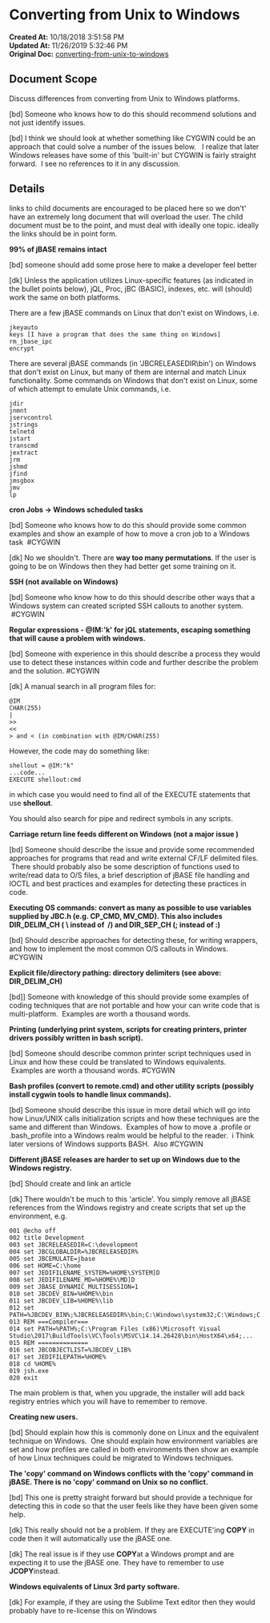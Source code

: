 # Converting from Unix to Windows

**Created At:** 10/18/2018 3:51:58 PM  
**Updated At:** 11/26/2019 5:32:46 PM  
**Original Doc:** [converting-from-unix-to-windows](https://docs.jbase.com//converting-from-unix-to-windows)  


## Document Scope

Discuss differences from converting from Unix to Windows platforms.

[bd] Someone who knows how to do this should recommend solutions and not just identify issues.

[bd] I think we should look at whether something like CYGWIN could be an approach that could solve a number of the issues below.   I realize that later Windows releases have some of this 'built-in' but CYGWIN is fairly straight forward.  I see no references to it in any discussion.

## Details

links to child documents are encouraged to be placed here so we don't' have an extremely long document that will overload the user. The child document must be to the point, and must deal with ideally one topic. ideally the links should be in point form.



**99% of jBASE remains intact**

[bd] someone should add some prose here to make a developer feel better

[dk] Unless the application utilizes Linux-specific features (as indicated in the bullet points below), jQL, Proc, jBC (BASIC), indexes, etc. will (should) work the same on both platforms.

There are a few jBASE commands on Linux that don't exist on Windows, i.e.

```
jkeyauto
keys [I have a program that does the same thing on Windows]
rm_jbase_ipc
encrypt
```

There are several jBASE commands (in 'JBCRELEASEDIR\bin') on Windows that don't exist on Linux, but many of them are internal and match Linux functionality. Some commands on Windows that don't exist on Linux, some of which attempt to emulate Unix commands, i.e.

```
jdir
jnmnt
jservcontrol
jstrings
telnetd
jstart
transcmd
jextract
jrm
jshmd
jfind
jmsgbox
jmv
lp
```

**cron Jobs -&gt; Windows scheduled tasks**

[bd] Someone who knows how to do this should provide some common examples and show an example of how to move a cron job to a Windows task  #CYGWIN

[dk] No we shouldn't. There are **way too many permutations**. If the user is going to be on Windows then they had better get some training on it.

**SSH (not available on Windows)**

[bd] Someone who know how to do this should describe other ways that a Windows system can created scripted SSH callouts to another system.  #CYGWIN



**Regular expressions - @IM:'k' for jQL statements, escaping something that will cause a problem with windows.**

[bd] Someone with experience in this should describe a process they would use to detect these instances within code and further describe the problem and the solution. #CYGWIN

[dk] A manual search in all program files for:

```
@IM 
CHAR(255)
|
>>
<<
> and < (in combination with @IM/CHAR(255)
```

However, the code may do something like:

```
shellout = @IM:"k"
...code...
EXECUTE shellout:cmd
```

in which case you would need to find all of the EXECUTE statements that use **shellout**.

You should also search for pipe and redirect symbols in any scripts.

**Carriage return line feeds different on Windows (not a major issue )**

[bd] Someone should describe the issue and provide some recommended approaches for programs that read and write external CF/LF delimited files.  There should probably also be some description of functions used to write/read data to O/S files, a brief description of jBASE file handling and IOCTL and best practices and examples for detecting these practices in code.

**Executing OS commands: convert as many as possible to use variables supplied by JBC.h (e.g. CP\_CMD, MV\_CMD). This also includes DIR\_DELIM\_CH ( \ instead of  /) and DIR\_SEP\_CH (; instead of :)**

[bd] Should describe approaches for detecting these, for writing wrappers, and how to implement the most common O/S callouts in Windows. #CYGWIN

**Explicit file/directory pathing: directory delimiters (see above: DIR\_DELIM\_CH)**

[bd]] Someone with knowledge of this should provide some examples of coding techniques that are not portable and how your can write code that is multi-platform.  Examples are worth a thousand words.

**Printing (underlying print system, scripts for creating printers, printer drivers possibly written in bash script).**

[bd] Someone should describe common printer script techniques used in Linux and how these could be translated to Windows equivalents.  Examples are worth a thousand words. #CYGWIN

**Bash profiles (convert to remote.cmd) and other utility scripts (possibly install cygwin tools to handle linux commands).**

[bd] Someone should describe this issue in more detail which will go into how Linux/UNIX calls initialization scripts and how these techniques are the same and different than Windows.  Examples of how to move a .profile or .bash\_profile into a Windows realm would be helpful to the reader.  i Think later versions of Windows supports BASH.  Also #CYGWIN

**Different jBASE releases are harder to set up on Windows due to the Windows registry.**

[bd] Should create and link an article

[dk] There wouldn't be much to this 'article'. You simply remove all jBASE references from the Windows registry and create scripts that set up the environment, e.g.

```
001 @echo off
002 title Development
003 set JBCRELEASEDIR=C:\development
004 set JBCGLOBALDIR=%JBCRELEASEDIR%
005 set JBCEMULATE=jbase
006 set HOME=C:\home
007 set JEDIFILENAME_SYSTEM=%HOME\SYSTEM]D
008 set JEDIFILENAME_MD=%HOME%\MD]D
009 set JBASE_DYNAMIC_MULTISESSION=1
010 set JBCDEV_BIN=%HOME%\bin
011 set JBCDEV_LIB=%HOME%\lib
012 set PATH=%JBCDEV_BIN%;%JBCRELEASEDIR%\bin;C:\Windows\system32;C:\Windows;C:\Windows\System32\Wbem;C:\WINDOWS\SysWOW64
013 REM ===Compiler===
014 set PATH=%PATH%;C:\Program Files (x86)\Microsoft Visual Studio\2017\BuildTools\VC\Tools\MSVC\14.14.26428\bin\HostX64\x64;...
015 REM ==============
016 set JBCOBJECTLIST=%JBCDEV_LIB%
017 set JEDIFILEPATH=%HOME%
018 cd %HOME%
019 jsh.exe
020 exit
```

The main problem is that, when you upgrade, the installer will add back registry entries which you will have to remember to remove.

**Creating new users.**

[bd] Should explain how this is commonly done on Linux and the equivalent technique on Windows.  One should explain how environment variables are set and how profiles are called in both environments then show an example of how Linux techniques could be migrated to Windows techniques.

**The 'copy' command on Windows conflicts with the 'copy' command in jBASE. There is no 'copy' command on Unix so no conflict.**

[bd] This one is pretty straight forward but should provide a technique for detecting this in code so that the user feels like they have been given some help.

[dk] This really should not be a problem. If they are EXECUTE'ing **COPY** in code then it will automatically use the jBASE one.

[dk] The real issue is if they use **COPY**at a Windows prompt and are expecting it to use the jBASE one. They have to remember to use **JCOPY**instead.

**Windows equivalents of Linux 3rd party software.**

[dk] For example, if they are using the Sublime Text editor then they would probably have to re-license this on Windows


